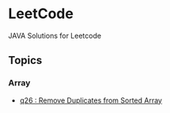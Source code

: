 # LeetCode
JAVA Solutions for Leetcode

[//]: # (> [中文版]&#40;/README.md&#41;)

## Topics

### Array

- [q26 : Remove Duplicates from Sorted Array](Array/026.Remove-Duplicates-from-Sorted-Array/026.Remove-Duplicates-from-Sorted-Array.java)
